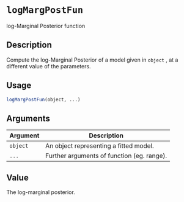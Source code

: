 # `logMargPostFun`

log-Marginal Posterior function


## Description

Compute the log-Marginal Posterior of a model given in
 `object` , at a different value of the parameters.


## Usage

```r
logMargPostFun(object, ...)
```


## Arguments

Argument      |Description
------------- |----------------
`object`     |     An object representing a fitted model.
`...`     |     Further arguments of function (eg. range).


## Value

The log-marginal posterior.


